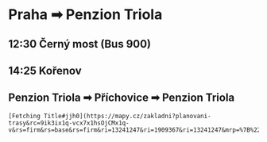 # Praha ➡ Penzion Triola
## 	12:30 Černý most (Bus 900)
## 	14:25 Kořenov

## Penzion Triola ➡ Příchovice ➡ Penzion Triola
	[Fetching Title#jjh0](https://mapy.cz/zakladni?planovani-trasy&rc=9ik3ix1q-vcx7x1hsOjCMx1q-v&rs=firm&rs=base&rs=firm&ri=13241247&ri=1909367&ri=13241247&mrp=%7B%22c%22%3A132%7D&xc=%5B%5D&x=15.3571547&y=50.7561592&z=14)